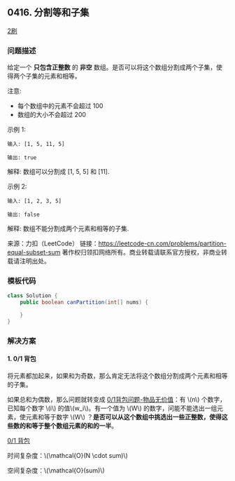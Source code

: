 ## 0416. 分割等和子集

<script src="https://cdn.bootcss.com/mathjax/2.7.7/MathJax.js?config=TeX-AMS-MML_HTMLorMML"></script>

[2刷](qu0416/solu/Solution.java)

### 问题描述

给定一个 **只包含正整数** 的 **非空** 数组。是否可以将这个数组分割成两个子集，使得两个子集的元素和相等。

注意:

* 每个数组中的元素不会超过 100
* 数组的大小不会超过 200

示例 1:

```
输入: [1, 5, 11, 5]

输出: true
```
解释: 数组可以分割成 [1, 5, 5] 和 [11].

 

示例 2:

```
输入: [1, 2, 3, 5]

输出: false
```
解释: 数组不能分割成两个元素和相等的子集.

来源：力扣（LeetCode）
链接：https://leetcode-cn.com/problems/partition-equal-subset-sum
著作权归领扣网络所有。商业转载请联系官方授权，非商业转载请注明出处。
### 模板代码

``` java
class Solution {
    public boolean canPartition(int[] nums) {

    }
}
```

### 解决方案

#### 1. 0/1 背包

将元素都加起来，如果和为奇数，那么肯定无法将这个数组分割成两个元素和相等的子集。

如果总和为偶数，那么问题就转变成 [0/1背包问题-物品无价值](背包问题.md)：有 \\(n\\) 个数字，已知每个数字 \\(i\\) 的值\\(w_i\\)。有一个值为 \\(W\\) 的数字，问能不能选出一组元素，使元素和等于数字 \\(W\\) ？**是否可以从这个数组中挑选出一些正整数，使得这些数的和等于整个数组元素的和的一半**。

[0/1 背包](qu0416/solu1/Solution.java)

时间复杂度：\\(\mathcal{O}(N \cdot sum)\\)

空间复杂度：\\(\mathcal{O}(sum)\\)